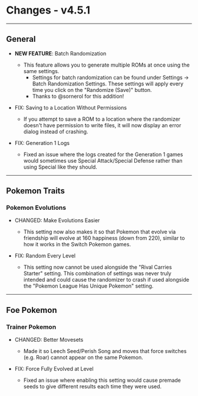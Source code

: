 # Changes - v4.5.1

---
## General

- **NEW FEATURE**: Batch Randomization
    - This feature allows you to generate multiple ROMs at once using the same settings.
        - Settings for batch randomization can be found under Settings -> Batch Randomization Settings. These settings will apply every time you click on the "Randomize (Save)" button.
        - Thanks to @sornerol for this addition!

- FIX: Saving to a Location Without Permissions
    - If you attempt to save a ROM to a location where the randomizer doesn't have permission to write files, it will now display an error dialog instead of crashing.

- FIX: Generation 1 Logs
    - Fixed an issue where the logs created for the Generation 1 games would sometimes use Special Attack/Special Defense rather than using Special like they should.

---
## Pokemon Traits

### Pokemon Evolutions

- CHANGED: Make Evolutions Easier
    - This setting now also makes it so that Pokemon that evolve via friendship will evolve at 160 happiness (down from 220), similar to how it works in the Switch Pokemon games.

- FIX: Random Every Level
    - This setting now cannot be used alongside the "Rival Carries Starter" setting. This combination of settings was never truly intended and could cause the randomizer to crash if used alongside the "Pokemon League Has Unique Pokemon" setting.

---
## Foe Pokemon

### Trainer Pokemon

- CHANGED: Better Movesets
    - Made it so Leech Seed/Perish Song and moves that force switches (e.g. Roar) cannot appear on the same Pokemon.

- FIX: Force Fully Evolved at Level
    - Fixed an issue where enabling this setting would cause premade seeds to give different results each time they were used.